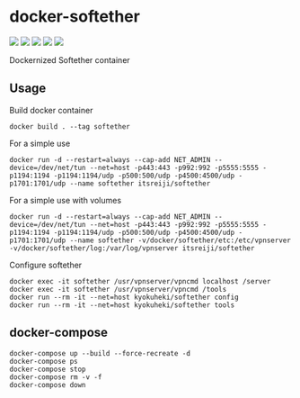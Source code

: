 # docker-softether
[![](https://img.shields.io/docker/automated/kyokuheki/softether.svg)](https://hub.docker.com/r/kyokuheki/softether/)
[![](https://img.shields.io/docker/stars/kyokuheki/softether.svg)](https://hub.docker.com/r/kyokuheki/softether/)
[![](https://img.shields.io/docker/pulls/kyokuheki/softether.svg)](https://hub.docker.com/r/kyokuheki/softether/)
[![](https://images.microbadger.com/badges/version/kyokuheki/softether.svg)](https://microbadger.com/images/kyokuheki/softether)
[![](https://images.microbadger.com/badges/image/kyokuheki/softether.svg)](https://microbadger.com/images/kyokuheki/softether)

Dockernized Softether container

## Usage

Build docker container

```
docker build . --tag softether
```

For a simple use

```
docker run -d --restart=always --cap-add NET_ADMIN --device=/dev/net/tun --net=host -p443:443 -p992:992 -p5555:5555 -p1194:1194 -p1194:1194/udp -p500:500/udp -p4500:4500/udp -p1701:1701/udp --name softether itsreiji/softether
```

For a simple use with volumes

```
docker run -d --restart=always --cap-add NET_ADMIN --device=/dev/net/tun --net=host -p443:443 -p992:992 -p5555:5555 -p1194:1194 -p1194:1194/udp -p500:500/udp -p4500:4500/udp -p1701:1701/udp --name softether -v/docker/softether/etc:/etc/vpnserver -v/docker/softether/log:/var/log/vpnserver itsreiji/softether
```

Configure softether

```
docker exec -it softether /usr/vpnserver/vpncmd localhost /server
docker exec -it softether /usr/vpnserver/vpncmd /tools
docker run --rm -it --net=host kyokuheki/softether config
docker run --rm -it --net=host kyokuheki/softether tools
```

## docker-compose
```
docker-compose up --build --force-recreate -d
docker-compose ps
docker-compose stop
docker-compose rm -v -f
docker-compose down
```
